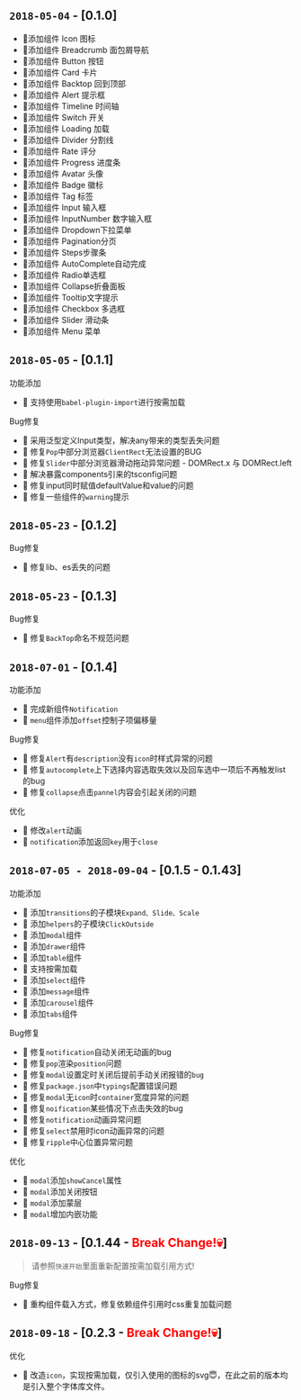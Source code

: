 ## `2018-05-04` - [0.1.0]
  - 🌟添加组件 Icon 图标
  - 🌟添加组件 Breadcrumb 面包屑导航
  - 🌟添加组件 Button 按钮
  - 🌟添加组件 Card 卡片
  - 🌟添加组件 Backtop 回到顶部
  - 🌟添加组件 Alert 提示框
  - 🌟添加组件 Timeline 时间轴
  - 🌟添加组件 Switch 开关
  - 🌟添加组件 Loading 加载
  - 🌟添加组件 Divider 分割线
  - 🌟添加组件 Rate 评分
  - 🌟添加组件 Progress 进度条
  - 🌟添加组件 Avatar 头像
  - 🌟添加组件 Badge 徽标
  - 🌟添加组件 Tag 标签
  - 🌟添加组件 Input 输入框
  - 🌟添加组件 InputNumber 数字输入框
  - 🌟添加组件 Dropdown下拉菜单
  - 🌟添加组件 Pagination分页
  - 🌟添加组件 Steps步骤条
  - 🌟添加组件 AutoComplete自动完成
  - 🌟添加组件 Radio单选框
  - 🌟添加组件 Collapse折叠面板
  - 🌟添加组件 Tooltip文字提示
  - 🌟添加组件 Checkbox 多选框
  - 🌟添加组件 Slider 滑动条
  - 🌟添加组件 Menu 菜单

## `2018-05-05` - [0.1.1]
功能添加
  - 🌟 支持使用`babel-plugin-import`进行按需加载


Bug修复
  - 🐞 采用泛型定义Input类型，解决any带来的类型丢失问题
  - 🐞 修复`Pop`中部分浏览器`ClientRect`无法设置的BUG
  - 🐞 修复`Slider`中部分浏览器滑动拖动异常问题 - DOMRect.x 与 DOMRect.left
  - 🐞 解决暴露components引来的tsconfig问题
  - 🐞 修复input同时赋值defaultValue和value的问题
  - 🐞 修复一些组件的`warning`提示
  
## `2018-05-23` - [0.1.2]
Bug修复
  - 🐞 修复lib、es丢失的问题

## `2018-05-23` - [0.1.3]
Bug修复
  - 🐞 修复`BackTop`命名不规范问题
  
## `2018-07-01` - [0.1.4]
功能添加
  - 🌟 完成新组件`Notification`
  - 🌟 `menu`组件添加`offset`控制子项偏移量

Bug修复
  - 🐞 修复`Alert`有`description`没有`icon`时样式异常的问题
  - 🐞 修复`autocomplete`上下选择内容选取失效以及回车选中一项后不再触发list的bug
  - 🐞 修复`collapse`点击`pannel`内容会引起关闭的问题

优化
  - 🤔 修改`alert`动画
  - 🤔 `notification`添加返回`key`用于`close`

## `2018-07-05 - 2018-09-04` - [0.1.5 - 0.1.43]
功能添加
  - 🌟 添加`transitions`的子模块`Expand、Slide、Scale`
  - 🌟 添加`helpers`的子模块`ClickOutside`
  - 🌟 添加`modal`组件
  - 🌟 添加`drawer`组件
  - 🌟 添加`table`组件
  - 🌟 支持按需加载
  - 🌟 添加`select`组件
  - 🌟 添加`message`组件
  - 🌟 添加`carousel`组件
  - 🌟 添加`tabs`组件

Bug修复
  - 🐞 修复`notification`自动关闭无动画的bug
  - 🐞 修复`pop`渲染`position`问题
  - 🐞 修复`modal`设置定时关闭后提前手动关闭报错的`bug`
  - 🐞 修复`package.json`中`typings`配置错误问题
  - 🐞 修复`modal`无`icon`时`container`宽度异常的问题
  - 🐞 修复`noification`某些情况下点击失效的bug
  - 🐞 修复`notification`动画异常问题
  - 🐞 修复`select`禁用时icon动画异常的问题
  - 🐞 修复`ripple`中心位置异常问题

优化
  - 🤔 `modal`添加`showCancel`属性
  - 🤔 `modal`添加关闭按钮
  - 🤔 `modal`添加蒙层
  - 🤔 `modal`增加内嵌功能

## `2018-09-13` - [0.1.44 - <font color='red'>Break Change!💀</font>] 
> 请参照`快速开始`里面重新配置按需加载引用方式!

Bug修复
  - 🐞 重构组件载入方式，修复依赖组件引用时css重复加载问题

## `2018-09-18` - [0.2.3 - <font color='red'>Break Change!💀</font>]
优化
 - 💎 改造`icon`，实现按需加载，仅引入使用的图标的svg😇，在此之前的版本均是引入整个字体库文件。